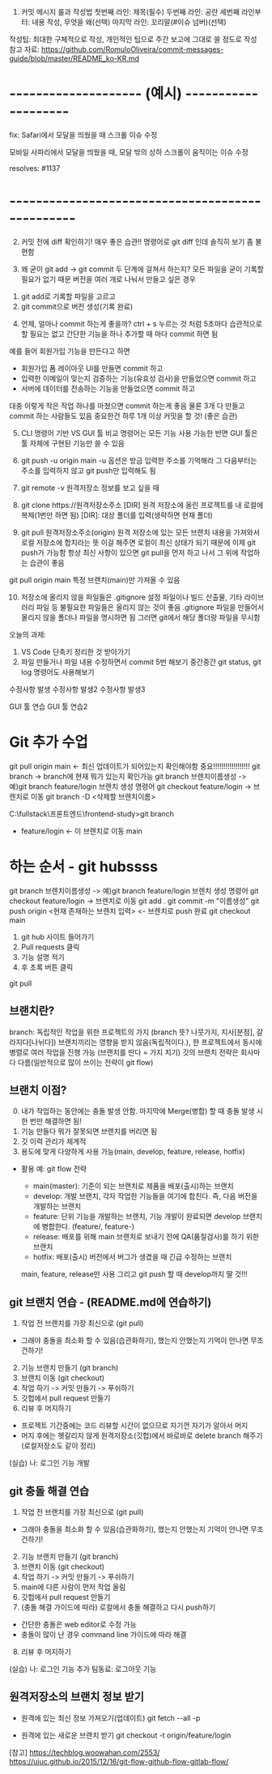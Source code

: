 1. 커밋 메시지 룰과 작성법
첫번째 라인: 제목(필수)
두번째 라인: 공란
세번째 라인부터: 내용 작성, 무엇을 왜(선택)
마지막 라인: 꼬리말(#이슈 넘버)(선택)

작성팁: 최대한 구체적으로 작성, 개인적인 팁으로 주간 보고에 그대로 쓸 정도로 작성
참고 자료: https://github.com/RomuloOliveira/commit-messages-guide/blob/master/README_ko-KR.md

# -------------------- (예시) --------------------
fix: Safari에서 모달을 띄웠을 때 스크롤 이슈 수정

모바일 사파리에서 모달을 띄웠을 때,
모달 밖의 상하 스크롤이 움직이는 이슈 수정

resolves: #1137
# ------------------------------------------------

2. 커밋 전에 diff 확인하기! 매우 좋은 습관!!
명령어로 git diff 인데 솔직히 보기 좀 불편함

3. 왜 굳이 git add -> git commit 두 단계에 걸쳐서 하는지?
모든 파일을 굳이 기록할 필요가 없기 때문
버전을 여러 개로 나눠서 만들고 싶은 경우
1) git add로 기록할 파일을 고르고
2) git commit으로 버전 생성(기록 완료)

4. 언제, 얼마나 commit 하는게 좋을까?
ctrl + s 누르는 것 처럼 5초마다 습관적으로 할 필요는 없고
간단한 기능을 하나 추가할 때 마다 commit 하면 됨

예를 들어 회원가입 기능을 만든다고 하면
- 회원가입 폼 레이아웃 UI를 만들면 commit 하고
- 입력한 이메일이 맞는지 검증하는 기능(유효성 검사)을 만들었으면 commit 하고
- 서버에 데이터를 전송하는 기능을 만들었으면 commit 하고

대충 이렇게 작은 작업 하나를 마쳤으면 commit 하는게 좋음
물론 3개 다 만들고 commit 하는 사람들도 있음
중요한건 하루 1개 이상 커밋을 할 것! (좋은 습관)

5. CLI 명령어 기반 VS GUI 툴 비교
명령어는 모든 기능 사용 가능한 반면 GUI 툴은 툴 자체에 구현된 기능만 쓸 수 있음

6. git push -u origin main
-u 옵션은 방금 입력한 주소를 기억해라
그 다음부터는 주소를 입력하지 않고 git push만 입력해도 됨

7. git remote -v
원격저장소 정보를 보고 싶을 때

8. git clone https://원격저장소주소 [DIR]
원격 저장소에 올린 프로젝트를 내 로컬에 복제(1번만 하면 됨)
[DIR]: 대상 폴더를 입력(생략하면 현재 폴더)

9. git pull 원격저장소주소(origin)
원격 저장소에 있는 모든 브랜치 내용을 가져와서 로컬 저장소에 합치라는 뜻
이걸 해주면 로컬이 최신 상태가 되기 때문에 이제 git push가 가능함
항상 최신 사항이 있으면 git pull을 먼저 하고 나서 그 위에 작업하는 습관이 좋음

git pull origin main
특정 브랜치(main)만 가져올 수 있음

10. 저장소에 올리지 않을 파일들은 .gitignore
설정 파일이나 빌드 산출물, 기타 라이브러리 파일 등
불필요한 파일들은 올리지 않는 것이 좋음
.gitignore 파일을 만들어서 올리지 않을 폴더나 파일을 명시하면 됨
그러면 git에서 해당 폴더랑 파일을 무시함

오늘의 과제:
1) VS Code 단축키 정리한 것 받아가기
2) 파일 만들거나 파일 내용 수정하면서 commit 5번 해보기
중간중간 git status, git log 명령어도 사용해보기

수정사항 발생
수정사항 발생2
수정사항 발생3

GUI 툴 연습
GUI 툴 연습2


# Git 추가 수업
git pull origin main <- 최신 업데이트가 되어있는지 확인해야함 중요!!!!!!!!!!!!!!!!!!
git branch -> branch에 현재 뭐가 있는지 확인가능
git branch 브렌치이름생성  -> 예)git branch feature/login 브렌치 생성 명령어
git checkout feature/login -> 브렌치로 이동
git branch -D <삭제할 브렌치이름>

C:\fullstack\프론트엔드\frontend-study>git branch
* feature/login <- 이 브렌치로 이동
  main


# 하는 순서 - git hubssss
git branch 브렌치이름생성  -> 예)git branch feature/login 브렌치 생성 명령어
git checkout feature/login -> 브렌치로 이동
git add .
git commit -m "이름생성"
git push origin <현재 존재하는 브렌치 입력> <- 브렌치로 push 완료
git checkout main

1. git hub 사이트 들어가기
2. Pull requests 클릭
3. 기능 설명 적기
4. 후 초록 버튼 클릭

git pull 

## 브랜치란?
branch: 독립적인 작업을 위한 프로젝트의 가지
(branch 뜻? 나뭇가지, 지사[분점], 갈라지다[나뉘다])
브랜치끼리는 영향을 받지 않음(독립적이다.), 한 프로젝트에서 동시에 병렬로 여러 작업을 진행 가능
(브랜치를 딴다 = 가지 치기)
깃의 브랜치 전략은 회사마다 다름(일반적으로 많이 쓰이는 전략이 git flow)

## 브랜치 이점?
0) 내가 작업하는 동안에는 충돌 발생 안함. 마지막에 Merge(병합) 할 때 충돌 발생 시 한 번만 해결하면 됨!
1) 기능 만들다 뭐가 잘못되면 브랜치를 버리면 됨
2) 깃 이력 관리가 체계적
3) 용도에 맞게 다양하게 사용 가능(main, develop, feature, release, hotfix)
- 활용 예: git flow 전략
  - main(master): 기준이 되는 브랜치로 제품을 배포(출시)하는 브랜치
  - develop: 개발 브랜치, 각자 작업한 기능들을 여기에 합친다. 즉, 다음 버전을 개발하는 브랜치
  - feature: 단위 기능을 개발하는 브랜치, 기능 개발이 완료되면 develop 브랜치에 병합한다. (feature/, feature-)
  - release: 배포를 위해 main 브랜치로 보내기 전에 QA(품질검사)를 하기 위한 브랜치
  - hotfix: 배포(출시) 버전에서 버그가 생겼을 때 긴급 수정하는 브랜치

  main, feature, release만 사용
  그리고 git push 할 때 develop까지 딸 것!!!

## git 브랜치 연습 - (README.md에 연습하기)
1. 작업 전 브랜치를 가장 최신으로 (git pull)
- 그래야 충돌을 최소화 할 수 있음(습관화하기), 했는지 안했는지 기억이 안나면 무조건하기!
2. 기능 브랜치 만들기 (git branch)
3. 브랜치 이동 (git checkout)
4. 작업 하기 -> 커밋 만들기 -> 푸쉬하기
5. 깃헙에서 pull request 만들기
6. 리뷰 후 머지하기
- 프로젝트 기간중에는 코드 리뷰할 시간이 없으므로 자기껀 자기가 알아서 머지
- 머지 후에는 헷갈리지 않게 원격저장소(깃헙)에서 바로바로 delete branch 해주기(로컬저장소도 같이 정리)

(실습)
나: 로그인 기능 개발



## git 충돌 해결 연습
1. 작업 전 브랜치를 가장 최신으로 (git pull)
- 그래야 충돌을 최소화 할 수 있음(습관화하기), 했는지 안했는지 기억이 안나면 무조건하기!
2. 기능 브랜치 만들기 (git branch)
3. 브랜치 이동 (git checkout)
4. 작업 하기 -> 커밋 만들기 -> 푸쉬하기
5. main에 다른 사람이 먼저 작업 올림
6. 깃헙에서 pull request 만들기
7. (충돌 해결 가이드에 따라) 로컬에서 충돌 해결하고 다시 push하기
- 간단한 충돌은 web editor로 수정 가능
- 충돌이 많이 난 경우 command line 가이드에 따라 해결
8. 리뷰 후 머지하기

(실습) 
나: 로그인 기능 추가
팀동료: 로그아웃 기능


## 원격저장소의 브랜치 정보 받기
- 원격에 있는 최신 정보 가져오기(업데이트)
git fetch --all -p

- 원격에 있는 새로운 브랜치 받기
git checkout -t origin/feature/login

[참고]
https://techblog.woowahan.com/2553/
https://ujuc.github.io/2015/12/16/git-flow-github-flow-gitlab-flow/